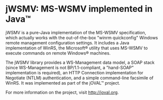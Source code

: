 jWSMV: MS-WSMV implemented in Java&trade;
=============

jWSMV is a pure-Java implementation of the MS-WSMV specification, which actually works with the out-of-the-box "winrm quickconfig" Windows remote management configuration settings. It includes a Java implementation of WinRS, the Microsoft&reg; utility that uses MS-WSMV to execute commands on remote Windows&reg; machines.

The jWSMV library provides a WS-Management data model, a SOAP stack (since WS-Management is not BP/1.1-compliant, a "hand-SOAP" implementation is required), an HTTP Connection implementation for Negotiate (NTLM) authentication, and a simple command-line facsimile of WinRS. It was implemented as part of the jOVAL&trade; project.

For more information on the project, visit http://joval.org.
